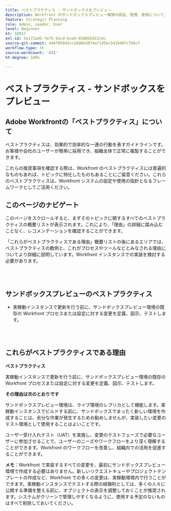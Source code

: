 ```yaml
---
title: ベストプラクティス - サンドボックスをプレビュー
description: Workfront のサンドボックスプレビュー環境の設定、管理、使用について、Adobe Workfront のエキスパートが推奨するベストプラクティスを確認します。
feature: Strategic Planning
role: Admin, Leader, User
level: Beginner
kt: 10917
exl-id: 5e172ad5-7e75-41cd-bce0-858095d13c6c
source-git-commit: 444f059d3cc26d8e3074a7145bc5419407c786cf
workflow-type: ht
source-wordcount: '431'
ht-degree: 100%

---
```


# ベストプラクティス - サンドボックスをプレビュー

## Adobe Workfrontの「ベストプラクティス」について

ベストプラクティスは、効果的で効率的な一連の行動を表すガイドラインです。お客様や会社のユーザーが簡単に採用でき、組織全体で正常に複製することができます。

これらの推奨事項を確認する際は、Workfront のベストプラクティスには普遍的なものもあれば、トピックに特化したものもあることにご留意ください。これらのベストプラクティスは、Workfront システムの設定や使用の指針となるフレームワークとしてご活用ください。

## このページのナビゲート

このページをスクロールすると、まずそのトピックに関するすべてのベストプラクティスの概要リストが表示されます。これにより、「理由」の詳細に踏み込むことなく、レコメンデーションを確認することができます。

「これらがベストプラクティスである理由」概要リストの後にあるエリアでは、ベストプラクティスの数例と、これがプロセスやツールなどとみなされる理由についてより詳細に説明しています。Workfront インスタンスでの実装を検討する必要があります。

</br>
</br>

## サンドボックスプレビューのベストプラクティス

* 実稼動インスタンスで更新を行う前に、サンドボックスプレビュー環境の既存の Workfront プロセスまたは設定に対する変更を定義、図示、テストします。

</br>
</br>

## これらがベストプラクティスである理由

**ベストプラクティス**

実稼動インスタンスで更新を行う前に、サンドボックスプレビュー環境の既存の Workfront プロセスまたは設定に対する変更を定義、図示、テストします。

**その理由は次のとおりです**

サンドボックスプレビュー環境は、ライブ環境のレプリカとして機能します。実稼動インスタンスでビルドする前に、サンドボックスでまったく新しい環境を作成することは、余分な作業が発生するためお勧めしませんが、実装したい変更のテスト環境として使用することはよいことです。

ユーザー受け入れテスト（UAT）を実施し、変更のテストフェーズで必要なユーザーに参加させることで、ユーザーのニーズやワークフローをより深く理解することができます。Workfront のワークフローを改善し、組織内での活用を促進することができます。


**メモ**：Workfront で実装するすべての変更を、最初にサンドボックスプレビュー環境で作成する必要はありません。新しいリクエストキューやプロジェクトテンプレートの作成など、Workfront での多くの変更は、実稼動環境内で行うことができます。実稼動インスタンスでテストする際の経験則としては、多くの人々に公開する準備を整える前に、オブジェクトの表示を調整しておくことが推奨されます。システムがクリーンで管理しやすくなるように、使用する予定のないものはすべて削除しておいてください。
